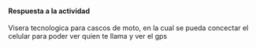 #### Respuesta a la actividad 

Visera tecnologica para cascos de moto, en la cual se pueda concectar el celular para poder ver quien te llama y ver el gps 
